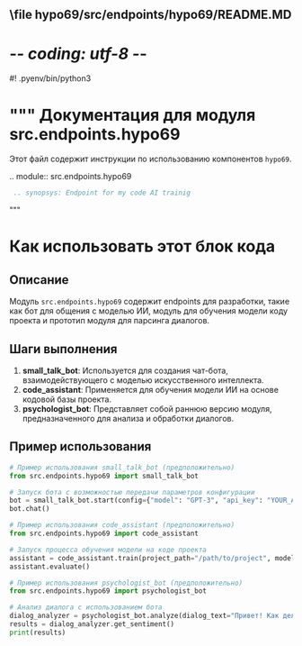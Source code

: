 ## \file hypo69/src/endpoints/hypo69/README.MD
# -*- coding: utf-8 -*-
#! .pyenv/bin/python3

"""
Документация для модуля src.endpoints.hypo69
==============================================

Этот файл содержит инструкции по использованию компонентов `hypo69`.

 .. module:: src.endpoints.hypo69
```rst
 .. synopsys: Endpoint for my code AI trainig 
```
"""

Как использовать этот блок кода
=========================================================================================

Описание
-------------------------
Модуль `src.endpoints.hypo69` содержит endpoints для разработки, такие как бот для общения с моделью ИИ, модуль для обучения модели коду проекта и прототип модуля для парсинга диалогов.

Шаги выполнения
-------------------------
1. **small_talk_bot**: Используется для создания чат-бота, взаимодействующего с моделью искусственного интеллекта.
2. **code_assistant**: Применяется для обучения модели ИИ на основе кодовой базы проекта.
3. **psychologist_bot**: Представляет собой раннюю версию модуля, предназначенного для анализа и обработки диалогов.

Пример использования
-------------------------

```python
# Пример использования small_talk_bot (предположительно)
from src.endpoints.hypo69 import small_talk_bot

# Запуск бота с возможностью передачи параметров конфигурации
bot = small_talk_bot.start(config={"model": "GPT-3", "api_key": "YOUR_API_KEY"})
bot.chat()
```

```python
# Пример использования code_assistant (предположительно)
from src.endpoints.hypo69 import code_assistant

# Запуск процесса обучения модели на коде проекта
assistant = code_assistant.train(project_path="/path/to/project", model_name="MyCodeModel")
assistant.evaluate()
```

```python
# Пример использования psychologist_bot (предположительно)
from src.endpoints.hypo69 import psychologist_bot

# Анализ диалога с использованием бота
dialog_analyzer = psychologist_bot.analyze(dialog_text="Привет! Как дела?")
results = dialog_analyzer.get_sentiment()
print(results)
```